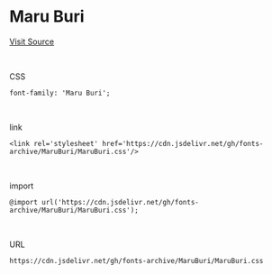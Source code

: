 # Maru Buri

[Visit Source](https://hangeul.naver.com/font)

&nbsp;

CSS

```
font-family: 'Maru Buri';
```

&nbsp;

link

```
<link rel='stylesheet' href='https://cdn.jsdelivr.net/gh/fonts-archive/MaruBuri/MaruBuri.css'/>
```

&nbsp;

import

```
@import url('https://cdn.jsdelivr.net/gh/fonts-archive/MaruBuri/MaruBuri.css');
```

&nbsp;

URL

```
https://cdn.jsdelivr.net/gh/fonts-archive/MaruBuri/MaruBuri.css
```
